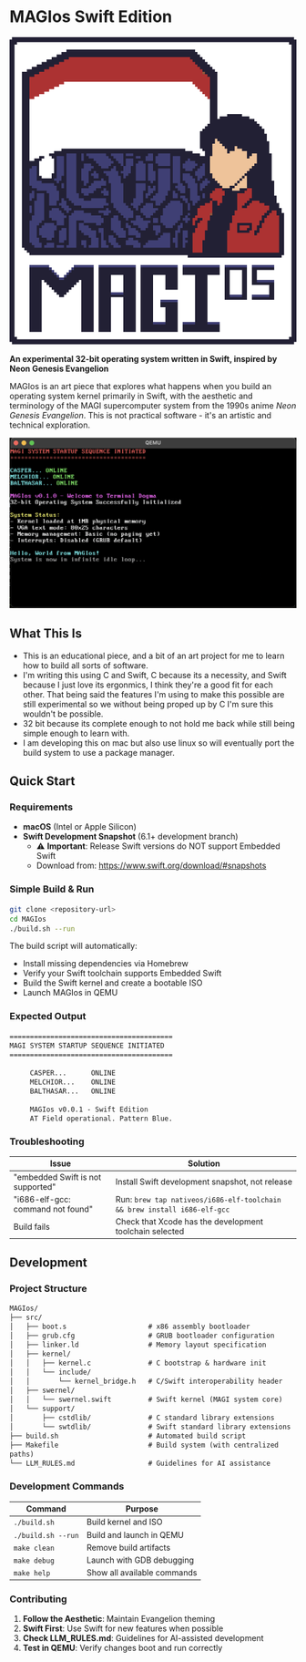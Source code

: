 # MAGIos Swift Edition

![Logo](resources/MAGIos.png)

**An experimental 32-bit operating system written in Swift, inspired by Neon Genesis Evangelion**

MAGIos is an art piece that explores what happens when you build an operating system kernel primarily in Swift, with the aesthetic and terminology of the MAGI supercomputer system from the 1990s anime _Neon Genesis Evangelion_. This is not practical software - it's an artistic and technical exploration.

![Screenshot](resources/firstLook.png)

## What This Is

- This is an educational piece, and a bit of an art project for me to learn how to build all sorts of software.
- I'm writing this using C and Swift, C because its a necessity, and Swift because I just love its ergonmics, I think they're a good fit for each other. That being said the features I'm using to make this possible are still experimental so we without being proped up by C I'm sure this wouldn't be possible.
- 32 bit because its complete enough to not hold me back while still being simple enough to learn with.
- I am developing this on mac but also use linux so will eventually port the build system to use a package manager.

## Quick Start

### Requirements

- **macOS** (Intel or Apple Silicon)
- **Swift Development Snapshot** (6.1+ development branch)
  - ⚠️ **Important**: Release Swift versions do NOT support Embedded Swift
  - Download from: https://www.swift.org/download/#snapshots

### Simple Build & Run

```bash
git clone <repository-url>
cd MAGIos
./build.sh --run
```

The build script will automatically:

- Install missing dependencies via Homebrew
- Verify your Swift toolchain supports Embedded Swift
- Build the Swift kernel and create a bootable ISO
- Launch MAGIos in QEMU

### Expected Output

```
========================================
MAGI SYSTEM STARTUP SEQUENCE INITIATED
========================================

     CASPER...      ONLINE
     MELCHIOR...    ONLINE
     BALTHASAR...   ONLINE

     MAGIos v0.0.1 - Swift Edition
     AT Field operational. Pattern Blue.
```

### Troubleshooting

| Issue                             | Solution                                                                 |
| --------------------------------- | ------------------------------------------------------------------------ |
| "embedded Swift is not supported" | Install Swift development snapshot, not release                          |
| "i686-elf-gcc: command not found" | Run: `brew tap nativeos/i686-elf-toolchain && brew install i686-elf-gcc` |
| Build fails                       | Check that Xcode has the development toolchain selected                  |

## Development

### Project Structure

```
MAGIos/
├── src/
│   ├── boot.s                    # x86 assembly bootloader
│   ├── grub.cfg                  # GRUB bootloader configuration
│   ├── linker.ld                 # Memory layout specification
│   ├── kernel/
│   │   ├── kernel.c              # C bootstrap & hardware init
│   │   └── include/
│   │       └── kernel_bridge.h   # C/Swift interoperability header
│   ├── swernel/
│   │   └── swernel.swift         # Swift kernel (MAGI system core)
│   └── support/
│       ├── cstdlib/              # C standard library extensions
│       └── swtdlib/              # Swift standard library extensions
├── build.sh                      # Automated build script
├── Makefile                      # Build system (with centralized paths)
└── LLM_RULES.md                  # Guidelines for AI assistance
```

### Development Commands

| Command            | Purpose                     |
| ------------------ | --------------------------- |
| `./build.sh`       | Build kernel and ISO        |
| `./build.sh --run` | Build and launch in QEMU    |
| `make clean`       | Remove build artifacts      |
| `make debug`       | Launch with GDB debugging   |
| `make help`        | Show all available commands |

### Contributing

1. **Follow the Aesthetic**: Maintain Evangelion theming
2. **Swift First**: Use Swift for new features when possible
3. **Check LLM_RULES.md**: Guidelines for AI-assisted development
4. **Test in QEMU**: Verify changes boot and run correctly
